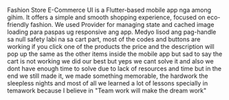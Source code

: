 Fashion Store E-Commerce UI is a Flutter-based mobile app nga among gihim. It offers a simple and smooth shopping experience, focused on eco-friendly fashion. We used Provider for managing state and cached image loading para paspas ug responsive ang app. Medyo lisod ang pag-handle sa null safety labi na sa cart part, most of the codes and buttons are working if you click one of the products the price and the description will pop up the same as the other items inside the mobile app but sad to say the cart is not working we did our best but yeps we cant solve it and also we dont have enough time to solve due to lack of resources and time but in the end we still made it, we made something memorable, the hardwork the sleepless nights and most of all we learned a lot of lessons specially in temawork because I believe in 
"Team work will make the dream work"
